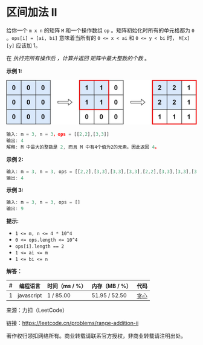 # 区间加法 II

给你一个 `m x n` 的矩阵 `M` 和一个操作数组 `op` 。矩阵初始化时所有的单元格都为 `0` 。`ops[i] = [ai, bi]` 意味着当所有的 `0 <= x < ai` 和 `0 <= y < bi` 时， `M[x][y]` 应该加 1。

在 *执行完所有操作后 ，计算并返回 矩阵中最大整数的个数* 。

**示例 1:**

![示例1](./eg1.jpeg)

``` javascript
输入: m = 3, n = 3，ops = [[2,2],[3,3]]
输出: 4
解释: M 中最大的整数是 2, 而且 M 中有4个值为2的元素。因此返回 4。
```

**示例 2:**

``` javascript
输入: m = 3, n = 3, ops = [[2,2],[3,3],[3,3],[3,3],[2,2],[3,3],[3,3],[3,3],[2,2],[3,3],[3,3],[3,3]]
输出: 4
```

**示例 3:**

``` javascript
输入: m = 3, n = 3, ops = []
输出: 9
```

**提示:**

- `1 <= m, n <= 4 * 10^4`
- `0 <= ops.length <= 10^4`
- `ops[i].length == 2`
- `1 <= ai <= m`
- `1 <= bi <= n`

**解答：**

**#**|**编程语言**|**时间（ms / %）**|**内存（MB / %）**|**代码**
--|--|--|--|--
1|javascript|1 / 85.00|51.95 / 52.50|[贪心](./javascript/ac_v1.js)

来源：力扣（LeetCode）

链接：https://leetcode.cn/problems/range-addition-ii

著作权归领扣网络所有。商业转载请联系官方授权，非商业转载请注明出处。
